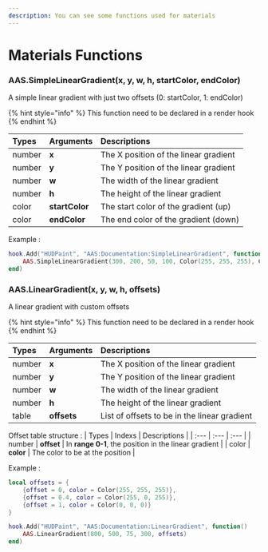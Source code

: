 ```yaml
---
description: You can see some functions used for materials
---
```

# Materials Functions

### AAS.SimpleLinearGradient(x, y, w, h, startColor, endColor)
A simple linear gradient with just two offsets (0: startColor, 1: endColor)

{% hint style="info" %}
This function need to be declared in a render hook
{% endhint %}

| Types | Arguments | Descriptions |
| :--- | :--- | :--- |
| number | **x** | The X position of the linear gradient |
| number | **y** | The Y position of the linear gradient |
| number | **w** | The width of the linear gradient |
| number | **h** | The height of the linear gradient |
| color | **startColor** | The start color of the gradient (up) |
| color | **endColor** | The end color of the gradient (down) |

Example :

```lua
hook.Add("HUDPaint", "AAS:Documentation:SimpleLinearGradient", function()
    AAS.SimpleLinearGradient(300, 200, 50, 100, Color(255, 255, 255), Color(0, 0, 0))
end)
```

### AAS.LinearGradient(x, y, w, h, offsets)
A linear gradient with custom offsets

{% hint style="info" %}
This function need to be declared in a render hook
{% endhint %}

| Types | Arguments | Descriptions |
| :--- | :--- | :--- |
| number | **x** | The X position of the linear gradient |
| number | **y** | The Y position of the linear gradient |
| number | **w** | The width of the linear gradient |
| number | **h** | The height of the linear gradient |
| table | **offsets** | List of offsets to be in the linear gradient |

Offset table structure :
| Types | Indexs | Descriptions |
| :--- | :--- | :--- |
| number | **offset** | In **range 0-1**, the position in the linear gradient |
| color | **color** | The color to be at the position |

Example :

```lua
local offsets = {
    {offset = 0, color = Color(255, 255, 255)}, 
    {offset = 0.4, color = Color(255, 0, 255)}, 
    {offset = 1, color = Color(0, 0, 0)}
}

hook.Add("HUDPaint", "AAS:Documentation:LinearGradient", function()
    AAS.LinearGradient(800, 500, 75, 300, offsets)
end)
```